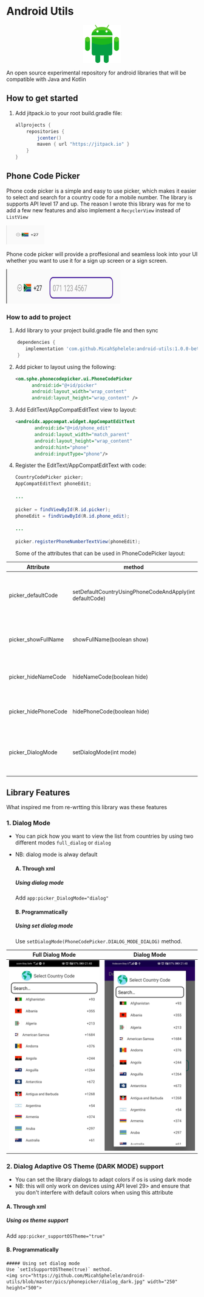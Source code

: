 # Android Utils
<p align="center">
  <img src="https://github.com/MicahSphelele/android-utils/blob/master/pics/android_logo.png" width="100" height="100">
</p>
An open source experimental repository for android libraries that will be compatible with Java and Kotlin  

How to get started 
--------------

1. Add jitpack.io to your root build.gradle file:

    ````groovy
    allprojects {
        repositories {
            jcenter()
            maven { url "https://jitpack.io" }
        }
    }
    ````
## Phone Code Picker 

Phone code picker is a simple and easy to use picker, which makes it easier to select and search for a country code for a mobile number. The library is supports API level 17 and up. The reason I wrote this library was for me to add a few new features and also implement a `RecyclerView` instead of `ListView`

<img src="https://github.com/MicahSphelele/android-utils/blob/master/pics/phonepicker/snippet.jpg" width="100" height="50">

Phone code picker will provide a proffesional and seamless look into your UI whether you want to use it for a sign up screen or a sign screen. 

<img src="https://github.com/MicahSphelele/android-utils/blob/master/pics/phonepicker/snippet_edit.jpg" width="300" height="90">

### How to add to project 
1. Add library to your project build.gradle file and then sync 
````groovy
	dependencies {
	   implementation 'com.github.MicahSphelele:android-utils:1.0.0-beta'
	}
````

 2. Add picker to layout using the following:

     ````xml
     <om.sphe.phonecodepicker.ui.PhoneCodePicker
           android:id="@+id/picker"
           android:layout_width="wrap_content"
           android:layout_height="wrap_content" />
     ````
 3. Add EditText/AppCompatEditText view to layout:

     ````xml
     <androidx.appcompat.widget.AppCompatEditText
            android:id="@+id/phone_edit"
            android:layout_width="match_parent"
            android:layout_height="wrap_content"
            android:hint="phone"
            android:inputType="phone"/>
     ````
4. Register the EditText/AppCompatEditText with code:

   ```java
   CountryCodePicker picker;
   AppCompatEditText phoneEdit;

   ...

   picker = findViewById(R.id.picker);
   phoneEdit = findViewById(R.id.phone_edit);

   ...

   picker.registerPhoneNumberTextView(phoneEdit);
   ```
   Some of the attributes that can be used in PhoneCodePicker layout:

|   Attribute    |   method                        | Description
|---------------|---------------------------------|-------------------------------
|picker_defaultCode | setDefaultCountryUsingPhoneCodeAndApply(int defaultCode) |  set selected Flag and phone in CCP by phone code.
|picker_showFullName| showFullName(boolean show) | Show full name of country in CCP. Default is false|
|picker_hideNameCode| hideNameCode(boolean hide) | Hide the country name code. Default is false|
|picker_hidePhoneCode| hidePhoneCode(boolean hide)| Hide the phone code. Default is false|
|picker_DialogMode| setDialogMode(int mode)| Set fullscreen mode or dialog mode (full_dialog or dialog)

Library Features
--------
What inspired me from re-wrtting this library was these features

### 1. Dialog Mode
* You can pick how you want to view the list from countries by using two different modes `full_dialog` or `dialog`
* NB: dialog mode is alway default
  #### A. Through xml
   ##### Using dialog mode
     
     Add `app:picker_DialogMode="dialog"`
     
   ####  B. Programmatically
    ##### Using set dialog mode
    Use `setDialogMode(PhoneCodePicker.DIALOG_MODE_DIALOG)` method.

|   Full Dialog Mode    |   Dialog Mode           
|---------------|---------------------------------
|   <img src="https://github.com/MicahSphelele/android-utils/blob/master/pics/phonepicker/full_dialog.jpg" width="250" height="500">| <img src="https://github.com/MicahSphelele/android-utils/blob/master/pics/phonepicker/dialog.jpg" width="250" height="500">

### 2. Dialog Adaptive OS Theme (DARK MODE) support
 * You can set the library dialogs to adapt colors if os is using dark mode
 * NB: this will only work on devices using API level 29> and ensure that you don't interfere with default colors when using this attribute 
 #### A. Through xml
 ##### Using os theme support
 
 Add `app:picker_supportOSTheme="true"`
 
 ####  B. Programmatically
    ##### Using set dialog mode
    Use `setIsSupportOSTheme(true)` method.
    <img src="https://github.com/MicahSphelele/android-utils/blob/master/pics/phonepicker/dialog_dark.jpg" width="250" height="500">
